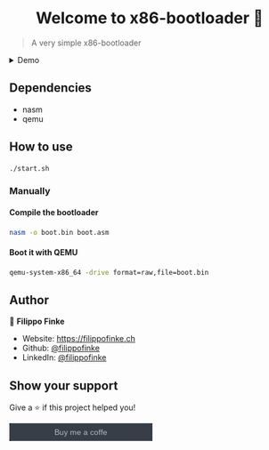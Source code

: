 <h1 align="center">Welcome to x86-bootloader 👋</h1>

> A very simple x86-bootloader

<details>
 <summary>Demo</summary>
 <p align="center">
  <img src="https://user-images.githubusercontent.com/37296364/149657577-c7806537-97c3-4b46-8672-d03cf78905b9.gif">
 </p>
</details>

## Dependencies

- nasm
- qemu

## How to use

```sh
./start.sh
```

### Manually

#### Compile the bootloader

```sh
nasm -o boot.bin boot.asm
```

#### Boot it with QEMU

```sh
qemu-system-x86_64 -drive format=raw,file=boot.bin
```

## Author

👤 **Filippo Finke**

- Website: https://filippofinke.ch
- Github: [@filippofinke](https://github.com/filippofinke)
- LinkedIn: [@filippofinke](https://linkedin.com/in/filippofinke)

## Show your support

Give a ⭐️ if this project helped you!

<a href="https://www.buymeacoffee.com/filippofinke">
  <img src="https://github.com/filippofinke/filippofinke/raw/main/images/buymeacoffe.png" alt="Buy Me A McFlurry">
</a>
